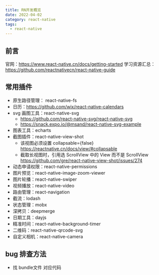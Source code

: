 ```yaml
---
title: RN开发概览
date: 2022-04-02
category: react-native
tags:
  - react-native
---
```


<!-- more -->
## 前言

官网：https://www.react-native.cn/docs/getting-started
学习资源汇总：https://github.com/reactnativecn/react-native-guide

## 常用插件

- 原生路径管理： react-native-fs
- 日历：https://github.com/wix/react-native-calendars
- svg 画图工具：react-native-svg
  - https://github.com/react-native-svg/react-native-svg
  - https://snack.expo.io/@msand/react-native-svg-example
- 图表工具：echarts
- 截图插件：react-native-view-shot
  - 该视图必须设置 collapsable={false} https://reactnative.cn/docs/view/#collapsable
  - 截取长视图时，引用选 ScrollView 中的 View 而不是 ScrollView https://github.com/gre/react-native-view-shot/issues/274
- 动态申请权限：react-native-permissions
- 图片预览：react-native-image-zoom-viewer
- 图片轮播：react-native-swiper
- 视频播放：react-native-video
- 路由管理：react-navigation
- 截流：lodash
- 状态管理：mobx
- 深拷贝：deepmerge
- 日期工具：dayjs
- 精准时间：react-native-background-timer
- 二维码：react-native-qrcode-svg
- 自定义相机：react-native-camera

## bug 排查方法

- 找 bundle文件 对应代码
